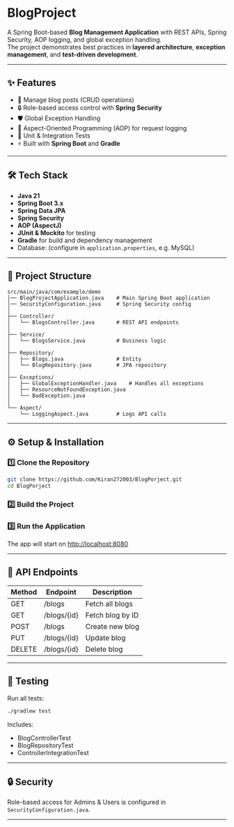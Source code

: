 # BlogProject

A Spring Boot-based **Blog Management Application** with REST APIs, Spring Security, AOP logging, and global exception handling.  
The project demonstrates best practices in **layered architecture**, **exception management**, and **test-driven development**.

---

## ✨ Features

- 📖 Manage blog posts (CRUD operations)
- 🔒 Role-based access control with **Spring Security**
- 🛡️ Global Exception Handling
- 🧩 Aspect-Oriented Programming (AOP) for request logging
- 🧪 Unit & Integration Tests
- ⚡ Built with **Spring Boot** and **Gradle**

---

## 🛠️ Tech Stack

- **Java 21**  
- **Spring Boot 3.x**  
- **Spring Data JPA**  
- **Spring Security**  
- **AOP (AspectJ)**  
- **JUnit & Mockito** for testing  
- **Gradle** for build and dependency management  
- Database: (configure in `application.properties`, e.g. MySQL)

---

## 📂 Project Structure

```
src/main/java/com/example/demo
│── BlogProjectApplication.java    # Main Spring Boot application
│── SecurityConfiguration.java     # Spring Security config
│
├── Controller/
│   └── BlogsController.java       # REST API endpoints
│
├── Service/
│   └── BlogsService.java          # Business logic
│
├── Repository/
│   ├── Blogs.java                 # Entity
│   └── BlogRepository.java        # JPA repository
│
├── Exceptions/
│   ├── GlobalExceptionHandler.java    # Handles all exceptions
│   ├── ResourceNotFoundException.java
│   └── BadException.java
│
└── Aspect/
    └── LoggingAspect.java         # Logs API calls
```

---

## ⚙️ Setup & Installation

### 1️⃣ Clone the Repository
```bash
git clone https://github.com/Kiran272003/BlogPorject.git
cd BlogPorject
```

### 2️⃣ Build the Project

### 3️⃣ Run the Application

The app will start on [http://localhost:8080](http://localhost:8080)

---

## 🔑 API Endpoints

| Method | Endpoint         | Description         |
|--------|------------------|--------------------|
| GET    | /blogs           | Fetch all blogs    |
| GET    | /blogs/{id}      | Fetch blog by ID   |
| POST   | /blogs           | Create new blog    |
| PUT    | /blogs/{id}      | Update blog        |
| DELETE | /blogs/{id}      | Delete blog        |

---

## 🧪 Testing

Run all tests:

```bash
./gradlew test
```

Includes:
- BlogControllerTest
- BlogRepositoryTest
- ControllerIntegrationTest

---

## 🔒 Security

Role-based access for Admins & Users is configured in `SecurityConfiguration.java`.

---
